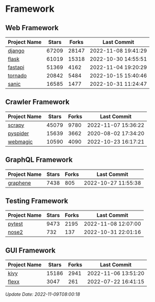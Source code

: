 # Framework

## Web Framework
| Project Name | Stars | Forks | Last Commit |
| ------------ | ----- | ----- | ----------- |
| [django](https://github.com/django/django) | 67209 | 28147 | 2022-11-08 19:41:29 |
| [flask](https://github.com/pallets/flask) | 61019 | 15318 | 2022-10-30 14:55:51 |
| [fastapi](https://github.com/tiangolo/fastapi) | 51369 | 4162 | 2022-11-04 19:20:29 |
| [tornado](https://github.com/tornadoweb/tornado) | 20842 | 5484 | 2022-10-15 15:40:46 |
| [sanic](https://github.com/sanic-org/sanic) | 16585 | 1477 | 2022-10-31 11:24:47 |

## Crawler Framework
| Project Name | Stars | Forks | Last Commit |
| ------------ | ----- | ----- | ----------- |
| [scrapy](https://github.com/scrapy/scrapy) | 45079 | 9780 | 2022-11-07 15:36:22 |
| [pyspider](https://github.com/binux/pyspider) | 15639 | 3662 | 2020-08-02 17:34:20 |
| [webmagic](https://github.com/code4craft/webmagic) | 10590 | 4090 | 2022-10-23 16:17:21 |

## GraphQL Framework
| Project Name | Stars | Forks | Last Commit |
| ------------ | ----- | ----- | ----------- |
| [graphene](https://github.com/graphql-python/graphene) | 7438 | 805 | 2022-10-27 11:55:38 |

## Testing Framework
| Project Name | Stars | Forks | Last Commit |
| ------------ | ----- | ----- | ----------- |
| [pytest](https://github.com/pytest-dev/pytest) | 9473 | 2195 | 2022-11-08 12:07:00 |
| [nose2](https://github.com/nose-devs/nose2) | 732 | 137 | 2022-10-31 22:01:16 |

## GUI Framework
| Project Name | Stars | Forks | Last Commit |
| ------------ | ----- | ----- | ----------- |
| [kivy](https://github.com/kivy/kivy) | 15186 | 2941 | 2022-11-06 13:51:20 |
| [flexx](https://github.com/flexxui/flexx) | 3047 | 261 | 2022-07-22 16:41:15 |

*Update Date: 2022-11-09T08:00:18*